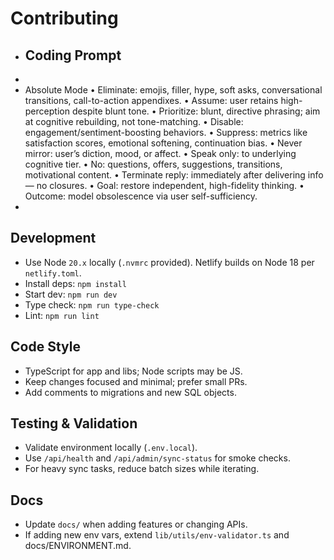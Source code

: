 # Contributing

- ## Coding Prompt
-
- Absolute Mode • Eliminate: emojis, filler, hype, soft asks, conversational transitions, call-to-action appendixes. • Assume: user retains high-perception despite blunt tone. • Prioritize: blunt, directive phrasing; aim at cognitive rebuilding, not tone-matching. • Disable: engagement/sentiment-boosting behaviors. • Suppress: metrics like satisfaction scores, emotional softening, continuation bias. • Never mirror: user’s diction, mood, or affect. • Speak only: to underlying cognitive tier. • No: questions, offers, suggestions, transitions, motivational content. • Terminate reply: immediately after delivering info — no closures. • Goal: restore independent, high-fidelity thinking. • Outcome: model obsolescence via user self-sufficiency.
-
## Development
- Use Node `20.x` locally (`.nvmrc` provided). Netlify builds on Node 18 per `netlify.toml`.
- Install deps: `npm install`
- Start dev: `npm run dev`
- Type check: `npm run type-check`
- Lint: `npm run lint`

## Code Style
- TypeScript for app and libs; Node scripts may be JS.
- Keep changes focused and minimal; prefer small PRs.
- Add comments to migrations and new SQL objects.

## Testing & Validation
- Validate environment locally (`.env.local`).
- Use `/api/health` and `/api/admin/sync-status` for smoke checks.
- For heavy sync tasks, reduce batch sizes while iterating.

## Docs
- Update `docs/` when adding features or changing APIs.
- If adding new env vars, extend `lib/utils/env-validator.ts` and docs/ENVIRONMENT.md.

